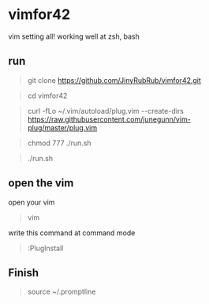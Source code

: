 # vimfor42
vim setting all!
working well at zsh, bash

## run
> git clone https://github.com/JinyRubRub/vimfor42.git

> cd vimfor42

> curl -fLo ~/.vim/autoload/plug.vim --create-dirs https://raw.githubusercontent.com/junegunn/vim-plug/master/plug.vim

> chmod 777 ./run.sh

> ./run.sh


## open the vim
open your vim
> vim

write this command at command mode
> :PlugInstall

## Finish
> source ~/.promptline
